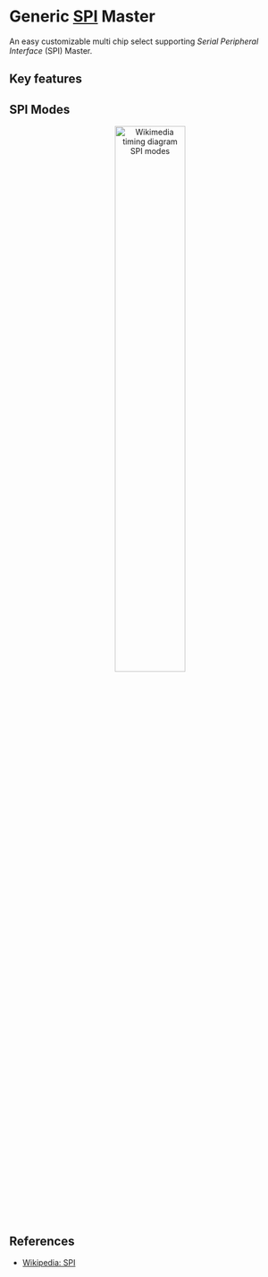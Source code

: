 # Generic [SPI](https://en.wikipedia.org/wiki/Serial_Peripheral_Interface) Master

An easy customizable multi chip select supporting _Serial Peripheral Interface_ (SPI) Master.


## Key features



## SPI Modes

<center><img src="https://upload.wikimedia.org/wikipedia/commons/thumb/b/b6/SPI_timing_diagram.svg/2000px-SPI_timing_diagram.svg.png" height="50%" width="50%" alt="Wikimedia timing diagram SPI modes" title="SPI modes timing diagram" /></center>


## References

 * [Wikipedia: SPI](https://en.wikipedia.org/wiki/Serial_Peripheral_Interface)
